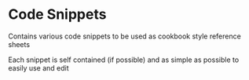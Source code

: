# Code Snippets

Contains various code snippets to be used as cookbook style reference sheets

Each snippet is self contained (if possible) and as simple as possible to easily use and edit
